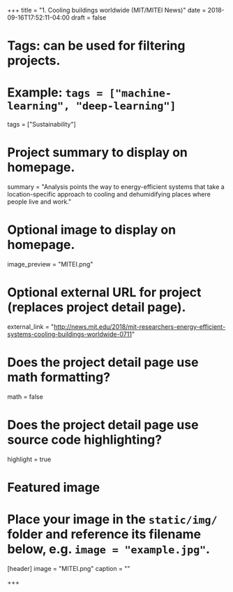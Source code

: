 +++
title = "1. Cooling buildings worldwide (MIT/MITEI News)"
date = 2018-09-16T17:52:11-04:00
draft = false

# Tags: can be used for filtering projects.
# Example: `tags = ["machine-learning", "deep-learning"]`
tags = ["Sustainability"]

# Project summary to display on homepage.
summary = "Analysis points the way to energy-efficient systems that take a location-specific approach to cooling and dehumidifying places where people live and work."

# Optional image to display on homepage.
image_preview = "MITEI.png"

# Optional external URL for project (replaces project detail page).
external_link = "http://news.mit.edu/2018/mit-researchers-energy-efficient-systems-cooling-buildings-worldwide-0711"

# Does the project detail page use math formatting?
math = false

# Does the project detail page use source code highlighting?
highlight = true

# Featured image
# Place your image in the `static/img/` folder and reference its filename below, e.g. `image = "example.jpg"`.
[header]
image = "MITEI.png"
caption = ""

+++
